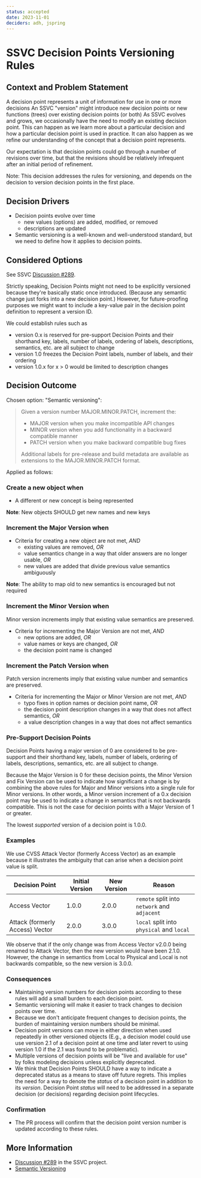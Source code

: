 ```yaml
---
status: accepted
date: 2023-11-01
deciders: adh, jspring
---
```

# SSVC Decision Points Versioning Rules

## Context and Problem Statement

A decision point represents a unit of information for use in one or more decisions
An SSVC "version" might introduce new decision points or new functions (trees) over existing decision points (or both)
As SSVC evolves and grows, we occasionally have the need to modify an existing decision point.
This can happen as we learn more about a particular decision and how a particular decision point is used in practice.
It can also happen as we refine our understanding of the concept that a decision point represents.

Our expectation is that decision points could go through a number of revisions over time, but that the revisions
should be relatively infrequent after an initial period of refinement.

Note: This decision addresses the rules for versioning, and depends on the decision to version decision points in the first place.

## Decision Drivers

- Decision points evolve over time
  - new values (options) are added, modified, or removed
  - descriptions are updated
- Semantic versioning is a well-known and well-understood standard, but we need to define how it applies to decision points.

## Considered Options

See SSVC [Discussion #289](https://github.com/CERTCC/SSVC/discussions/289).

Strictly speaking, Decision Points might not need to be explicitly versioned because they're basically static once introduced.
(Because any semantic change just forks into a new decision point.)
However, for future-proofing purposes we might want to include a key-value pair in the decision point definition to represent a version ID.

We could establish rules such as

- version 0.x is reserved for pre-support Decision Points and their shorthand key, labels, number of labels, ordering of labels, descriptions, semantics, etc. are all subject to change
- version 1.0 freezes the Decision Point labels, number of labels, and their ordering
- version 1.0.x for x > 0 would be limited to description changes

## Decision Outcome

Chosen option: "Semantic versioning":

> Given a version number MAJOR.MINOR.PATCH, increment the:
>
> - MAJOR version when you make incompatible API changes
> - MINOR version when you add functionality in a backward compatible manner
> - PATCH version when you make backward compatible bug fixes
>
> Additional labels for pre-release and build metadata are available as extensions to the MAJOR.MINOR.PATCH format.

Applied as follows:

### Create a new object when

- A different or new concept is being represented

**Note**: New objects SHOULD get new names and new keys

### Increment the Major Version when

- Criteria for creating a new object are not met, *AND*
  - existing values are removed, *OR*
  - value semantics change in a way that older answers are no longer usable,
    *OR*
  - new values are added that divide previous value semantics ambiguously

**Note**: The ability to map old to new semantics is encouraged but not required

### Increment the Minor Version when

Minor version increments imply that existing value semantics are preserved.

- Criteria for incrementing the Major Version are not met, *AND*
  - new options are added, *OR*
  - value names or keys are changed, *OR*
  - the decision point name is changed

### Increment the Patch Version when

Patch version increments imply that existing value number and semantics are
preserved.

- Criteria for incrementing the Major or Minor Version are not met, *AND*
  - typo fixes in option names or decision point name, *OR*
  - the decision point description changes in a way that does not affect
    semantics, *OR*
  - a value description changes in a way that does not affect semantics

### Pre-Support Decision Points

Decision Points having a major version of 0 are considered to be pre-support
and their shorthand key, labels, number of labels, ordering of labels,
descriptions, semantics, etc. are all subject to change.

Because the Major Version is 0 for these decision points, the Minor Version
and Fix Version can be used to indicate how significant a change is by
combining the above rules for Major and Minor versions into a single rule for
Minor versions.
In other words, a Minor version increment of a 0.x decision point may be used
to indicate a change in semantics that is not backwards compatible.
This is not the case for decision points with a Major Version of 1 or greater.

The lowest *supported* version of a decision point is 1.0.0.

### Examples

We use CVSS Attack Vector (formerly Access Vector) as an example because it
illustrates the ambiguity that can arise when a decision point value is split.

| Decision Point                  | Initial Version | New Version | Reason                                         |
|---------------------------------| --------------- |-------------|------------------------------------------------|
| Access Vector                   | 1.0.0           | 2.0.0       | `remote` split into `network` and `adjacent`   |
| Attack (formerly Access) Vector | 2.0.0           | 3.0.0       | `local` split into `physical` and `local` |

We observe that if the only change was from Access Vector v2.0.0 being
renamed to Attack Vector, then the new version would have been 2.1.0. However,
the change in semantics from Local to Physical and Local is not backwards
compatible, so the new version is 3.0.0.

### Consequences

- Maintaining version numbers for decision points according to these rules will add a small burden to each decision point.
- Semantic versioning will make it easier to track changes to decision points over time.
- Because we don't anticipate frequent changes to decision points, the burden of maintaining version numbers should be minimal.
- Decision point versions can move in either direction when used repeatedly in other versioned objects (E.g., a decision model could
use use version 2.1 of a decision point at one time and later revert to using version 1.0 if the 2.1 was found to be problematic).
- Multiple versions of decision points will be "live and available for use" by folks modeling decisions unless explicitly deprecated.
- We think that Decision Points SHOULD have a way to indicate a deprecated status as a means to stave off future regrets.
This implies the need for a way to denote the *status* of a decision point in addition to its *version*.
Decision Point *status* will need to be addressed in a separate decision (or decisions) regarding decision point lifecycles.

### Confirmation

- The PR process will confirm that the decision point version number is updated according to these rules.

## More Information

- [Discussion #289](https://github.com/CERTCC/SSVC/discussions/289) in the SSVC project.
- [Semantic Versioning](https://semver.org/)
